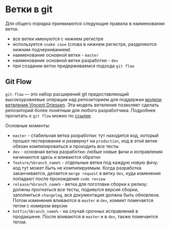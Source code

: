 # Ветки в git

Для общего порядка принмиаются следующие правила в наименовании веток.

- все ветки именуются с нижнем регистре
- используется `snake case` (слова в нижнем регистре, разделяются нижним подчеркиванием)
- наименование основной ветки - `master`
- наименование основной ветки разработки - `dev`
- при создании веток придерживаемся подхода `git flow`

## Git Flow

`git-flow` — это набор расширений git предоставляющий высокоуровневые операции над репозиторием для поддержки [модели ветвления Vincent Driessen](https://nvie.com/posts/a-successful-git-branching-model/). Эта модель ветвления позволяет сделать репозиторий более понятным для любого разработчика. Подробнее прочитать о `git flow` можно по [ссылке](https://danielkummer.github.io/git-flow-cheatsheet/index.ru_RU.html).

Основные моменты:

- `master` - стабильная ветка разработки: тут находится код, который прошел тестирование и развернут на `production`, код в этой ветке обязан компилироваться и проходить все тесты
- `dev` - основная ветка разработки: любые новые фичи и исправления начинаются здесь и вливаются обратно
- `feature/%branch_name%` - отдельные ветки под каждую новую фичу: код тут может быть не компилируемым. Когда разработка заканчивается, делается `merge request` в ветку `dev`, куда изменения попадают после прохождения `code review`
- `release/%branch_name%` - ветка для поготовки сборки к релизу: должны прогнаться все тесты, подняьтся версия сборки, заполниться `changelog`, вся документация должна быть обновлена. Потом изменения вливаются в `master` и `dev`, коммит помечается тегом с номером версии
- `hotfix/%branch_name%` - на случай срочных исправлений в продакшене. После вливаются в `master` и в `dev`, также помечается тегом.